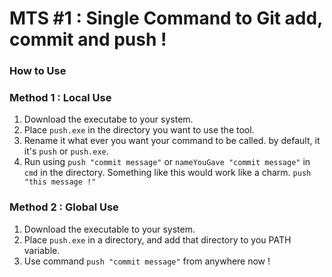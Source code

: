 # MTS #1 : Single Command to Git add, commit and push !

### How to Use

### Method 1 : Local Use
1. Download the executabe to your system.
3. Place `push.exe` in the directory you want to use the tool. 
2. Rename it what ever you want your command to be called. by default, it it's `push` or `push.exe`.
2. Run using `push "commit message"` or  `nameYouGave "commit message"` in `cmd` in the directory. Something like this would work like a charm. `push "this message !"`

### Method 2 : Global Use
1. Download the executable to your system.
2. Place `push.exe` in a directory, and add that directory to you PATH variable.
3. Use command `push "commit message"` from anywhere now !